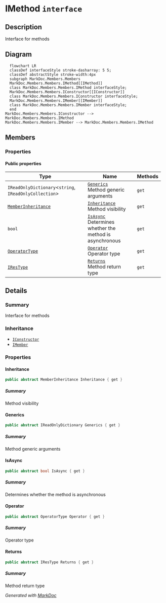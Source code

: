 # IMethod `interface`

## Description
Interface for methods

## Diagram
```mermaid
  flowchart LR
  classDef interfaceStyle stroke-dasharray: 5 5;
  classDef abstractStyle stroke-width:4px
  subgraph MarkDoc.Members.Members
  MarkDoc.Members.Members.IMethod[[IMethod]]
  class MarkDoc.Members.Members.IMethod interfaceStyle;
  MarkDoc.Members.Members.IConstructor[[IConstructor]]
  class MarkDoc.Members.Members.IConstructor interfaceStyle;
  MarkDoc.Members.Members.IMember[[IMember]]
  class MarkDoc.Members.Members.IMember interfaceStyle;
  end
MarkDoc.Members.Members.IConstructor --> MarkDoc.Members.Members.IMethod
MarkDoc.Members.Members.IMember --> MarkDoc.Members.Members.IMethod
```

## Members
### Properties
#### Public  properties
| Type | Name | Methods |
| --- | --- | --- |
| `IReadOnlyDictionary`&lt;`string`, `IReadOnlyCollection`&gt; | [`Generics`](markdocmembersmembers-IMethod#generics)<br>Method generic arguments | `get` |
| [`MemberInheritance`](./markdocmembersenums-MemberInheritance) | [`Inheritance`](markdocmembersmembers-IMethod#inheritance)<br>Method visibility | `get` |
| `bool` | [`IsAsync`](markdocmembersmembers-IMethod#isasync)<br>Determines whether the method is asynchronous | `get` |
| [`OperatorType`](./markdocmembersenums-OperatorType) | [`Operator`](markdocmembersmembers-IMethod#operator)<br>Operator type | `get` |
| [`IResType`](./markdocmembersresolvedtypes-IResType) | [`Returns`](markdocmembersmembers-IMethod#returns)<br>Method return type | `get` |

## Details
### Summary
Interface for methods

### Inheritance
 - [
`IConstructor`
](./markdocmembersmembers-IConstructor)
 - [
`IMember`
](./markdocmembersmembers-IMember)

### Properties
#### Inheritance
```csharp
public abstract MemberInheritance Inheritance { get }
```
##### Summary
Method visibility

#### Generics
```csharp
public abstract IReadOnlyDictionary Generics { get }
```
##### Summary
Method generic arguments

#### IsAsync
```csharp
public abstract bool IsAsync { get }
```
##### Summary
Determines whether the method is asynchronous

#### Operator
```csharp
public abstract OperatorType Operator { get }
```
##### Summary
Operator type

#### Returns
```csharp
public abstract IResType Returns { get }
```
##### Summary
Method return type

*Generated with* [*MarkDoc*](https://github.com/hailstorm75/MarkDoc.Core)
